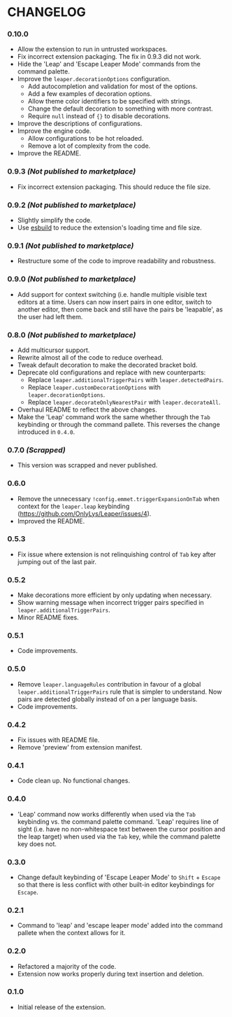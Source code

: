 # CHANGELOG

### 0.10.0
- Allow the extension to run in untrusted workspaces. 
- Fix incorrect extension packaging. The fix in 0.9.3 did not work.
- Hide the 'Leap' and 'Escape Leaper Mode' commands from the command palette.
- Improve the `leaper.decorationOptions` configuration.
  * Add autocompletion and validation for most of the options.
  * Add a few examples of decoration options.
  * Allow theme color identifiers to be specified with strings.
  * Change the default decoration to something with more contrast.
  * Require `null` instead of `{}` to disable decorations.
- Improve the descriptions of configurations.
- Improve the engine code.
  * Allow configurations to be hot reloaded.
  * Remove a lot of complexity from the code.
- Improve the README.

### 0.9.3 _(Not published to marketplace)_
- Fix incorrect extension packaging. This should reduce the file size.

### 0.9.2 _(Not published to marketplace)_
- Slightly simplify the code.
- Use [esbuild] to reduce the extension's loading time and file size.

[esbuild]: (https://code.visualstudio.com/api/working-with-extensions/bundling-extension#using-esbuild) 

### 0.9.1 _(Not published to marketplace)_
- Restructure some of the code to improve readability and robustness.

### 0.9.0 _(Not published to marketplace)_
- Add support for context switching (i.e. handle multiple visible text editors 
  at a time. Users can now insert pairs in one editor, switch to another editor, 
  then come back and still have the pairs be 'leapable', as the user had left 
  them.

### 0.8.0 _(Not published to marketplace)_
- Add multicursor support.
- Rewrite almost all of the code to reduce overhead.
- Tweak default decoration to make the decorated bracket bold.
- Deprecate old configurations and replace with new counterparts:
  * Replace `leaper.additionalTriggerPairs` with `leaper.detectedPairs`. 
  * Replace `leaper.customDecorationOptions` with `leaper.decorationOptions`.
  * Replace `leaper.decorateOnlyNearestPair` with `leaper.decorateAll`.
- Overhaul README to reflect the above changes.
- Make the 'Leap' command work the same whether through the `Tab` keybinding or 
  through the command pallete. This reverses the change introduced in `0.4.0`.

### 0.7.0 _(Scrapped)_
- This version was scrapped and never published.

### 0.6.0
- Remove the unnecessary `!config.emmet.triggerExpansionOnTab` when context for 
  the `leaper.leap` keybinding (https://github.com/OnlyLys/Leaper/issues/4).
- Improved the README.

### 0.5.3
- Fix issue where extension is not relinquishing control of `Tab` key after 
  jumping out of the last pair.

### 0.5.2
- Make decorations more efficient by only updating when necessary.
- Show warning message when incorrect trigger pairs specified in 
  `leaper.additionalTriggerPairs`. 
- Minor README fixes.

### 0.5.1
- Code improvements.

### 0.5.0
- Remove `leaper.languageRules` contribution in favour of a global 
  `leaper.additionalTriggerPairs` rule that is simpler to understand. Now pairs 
  are detected globally instead of on a per language basis.
- Code improvements.

### 0.4.2
- Fix issues with README file.
- Remove 'preview' from extension manifest.

### 0.4.1
- Code clean up. No functional changes.

### 0.4.0
- 'Leap' command now works differently when used via the `Tab` keybinding vs. 
  the command palette command. 'Leap' requires line of sight (i.e. have no 
  non-whitespace text between the cursor position and the leap target) when used 
  via the `Tab` key, while the command palette key does not.

### 0.3.0
- Change default keybinding of 'Escape Leaper Mode' to `Shift` + `Escape` so 
  that there is less conflict with other built-in editor keybindings for `Escape`.

### 0.2.1
- Command to 'leap' and 'escape leaper mode' added into the command pallete when 
  the context allows for it.

### 0.2.0
- Refactored a majority of the code. 
- Extension now works properly during text insertion and deletion.

### 0.1.0 
- Initial release of the extension. 
